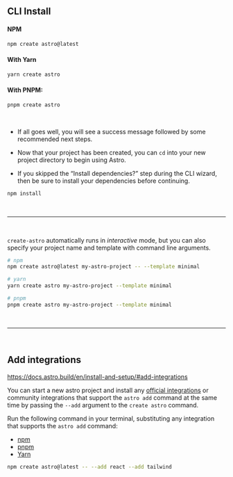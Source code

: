 ## CLI Install

#### NPM

```sh
npm create astro@latest
```

#### With Yarn

```sh
yarn create astro
```

#### With PNPM:

```sh
pnpm create astro
```


<br>

- If all goes well, you will see a success message followed by some recommended next steps.
  
- Now that your project has been created, you can `cd` into your new project directory to begin using Astro.

- If you skipped the “Install dependencies?” step during the CLI wizard, then be sure to install your dependencies before continuing.

```sh
npm install
```

<br>

---

<br>

`create-astro` automatically runs in _interactive_ mode, but you can also specify your project name and template with command line arguments.

```sh
# npm
npm create astro@latest my-astro-project -- --template minimal

# yarn
yarn create astro my-astro-project --template minimal

# pnpm
pnpm create astro my-astro-project --template minimal
```


<br>

---

<br>

## Add integrations

https://docs.astro.build/en/install-and-setup/#add-integrations

You can start a new astro project and install any [official integrations](https://docs.astro.build/en/guides/integrations-guide/) or community integrations that support the `astro add` command at the same time by passing the `--add` argument to the `create astro` command.

Run the following command in your terminal, substituting any integration that supports the `astro add` command:

- [npm](https://docs.astro.build/en/install-and-setup/#tab-panel-24)
- [pnpm](https://docs.astro.build/en/install-and-setup/#tab-panel-25)
- [Yarn](https://docs.astro.build/en/install-and-setup/#tab-panel-26)

```sh
npm create astro@latest -- --add react --add tailwind
```